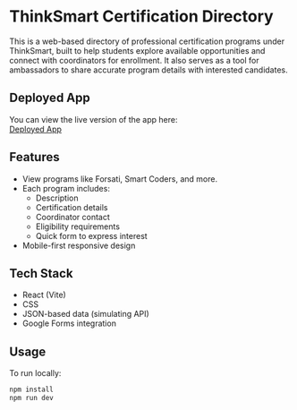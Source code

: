 # ThinkSmart Certification Directory

This is a web-based directory of professional certification programs under ThinkSmart, built to help students explore available opportunities and connect with coordinators for enrollment. It also serves as a tool for ambassadors to share accurate program details with interested candidates.

## Deployed App

You can view the live version of the app here:  
<a href="https://your-project.vercel.app" target="_blank" rel="noopener noreferrer">Deployed App</a>


## Features

- View programs like Forsati, Smart Coders, and more.
- Each program includes:
  - Description
  - Certification details
  - Coordinator contact
  - Eligibility requirements
  - Quick form to express interest
- Mobile-first responsive design

## Tech Stack

- React (Vite)
- CSS 
- JSON-based data (simulating API)
- Google Forms integration

## Usage

To run locally:

```bash
npm install
npm run dev
